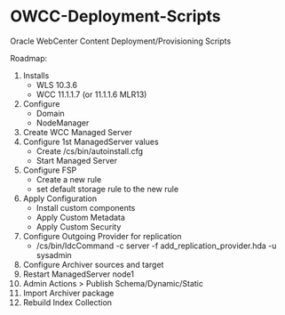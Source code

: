 OWCC-Deployment-Scripts
=======================

Oracle WebCenter Content Deployment/Provisioning Scripts


Roadmap:


1. Installs
     - WLS 10.3.6
     - WCC 11.1.1.7 (or 11.1.1.6 MLR13)
2. Configure
     - Domain
     - NodeManager
3. Create WCC Managed Server
4. Configure 1st ManagedServer values
     - Create /cs/bin/autoinstall.cfg
     - Start Managed Server
5. Configure FSP
     - Create a new rule
     - set default storage rule to the new rule
6. Apply Configuration
     - Install custom components
     - Apply Custom Metadata
     - Apply Custom Security
7. Configure Outgoing Provider for replication
     - /cs/bin/IdcCommand -c server -f add_replication_provider.hda -u sysadmin
8. Configure Archiver sources and target
9. Restart ManagedServer node1
10. Admin Actions > Publish Schema/Dynamic/Static
11. Import Archiver package
12. Rebuild Index Collection
